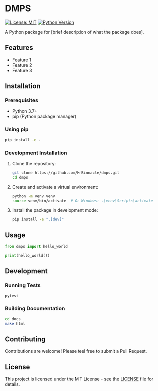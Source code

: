 # DMPS

[![License: MIT](https://img.shields.io/badge/License-MIT-yellow.svg)](https://opensource.org/licenses/MIT)
[![Python Version](https://img.shields.io/badge/python-3.7%2B-blue.svg)](https://www.python.org/)

A Python package for [brief description of what the package does].

## Features

- Feature 1
- Feature 2
- Feature 3

## Installation

### Prerequisites

- Python 3.7+
- pip (Python package manager)

### Using pip

```bash
pip install -e .
```

### Development Installation

1. Clone the repository:
   ```bash
   git clone https://github.com/MrBinnacle/dmps.git
   cd dmps
   ```

2. Create and activate a virtual environment:
   ```bash
   python -m venv venv
   source venv/bin/activate  # On Windows: .\venv\Scripts\activate
   ```

3. Install the package in development mode:
   ```bash
   pip install -e ".[dev]"
   ```

## Usage

```python
from dmps import hello_world

print(hello_world())
```

## Development

### Running Tests

```bash
pytest
```

### Building Documentation

```bash
cd docs
make html
```

## Contributing

Contributions are welcome! Please feel free to submit a Pull Request.

## License

This project is licensed under the MIT License - see the [LICENSE](LICENSE) file for details.
